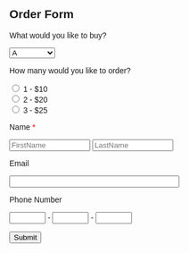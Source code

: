 <!DOCTYPE html>
<html lang="en">
<head>
    <meta charset="UTF-8">
    <title></title>
</head>
<body>
<form method="get" action="simpleform.html" class = "wufoo">
<h2>Order Form</h2>
     <p>What would you like to buy?</p>
     <select>
         <option value = "  ">A</option>
         <option>B (+  0.5$)</option>
         <option>C (+  0.5$)</option>
     </select>
<p>How many would you like to order?</p>
     <input type="radio" name="rd"/> 1 - $10 <br/>
     <input type="radio" name="rd"/> 2 - $20 <br/>
     <input type="radio" name="rd"/> 3 - $25 <br/>
<p>Name <span style="color: red">*</span> </p>
     <input type = "text" name="firstname" placeholder="FirstName" size="15"/>
     <input type = "text" name="lastname" placeholder="LastName" size="15"/>
     <p>Email</p>
     <input type = "text" name="email" size="35"/>
     <p>Phone Number</p>
     <input type = "text" name="phone1" size="5"/> -
     <input type = "text" name="phone2" size="5"/> -
     <input type = "text" name="phone3" size="5"/>
 <p><input type = "button" name="btSubmit" value="Submit"/></p>
<style>
     .wufoo {
         font-family: "Lucida Grande","Lucida Sans Unicode", Tahoma, sans-serif;
     }
 </style>
</form>
</body>
</html>